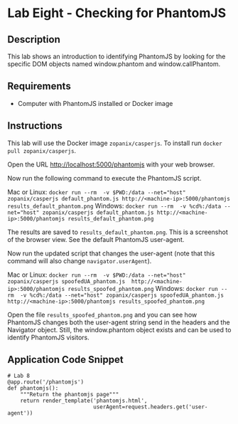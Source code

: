 # Lab Eight - Checking for PhantomJS

## Description
This lab shows an introduction to identifying PhantomJS by looking for the specific DOM objects named window.phantom and window.callPhantom.

## Requirements
* Computer with PhantomJS installed or Docker image

## Instructions
This lab will use the Docker image `zopanix/casperjs`. To install run `docker pull zopanix/casperjs`. 

Open the URL [http://localhost:5000/phantomjs](http://localhost:5000/phantomjs) with your web browser. 

Now run the following command to execute the PhantomJS script. 

Mac or Linux:
```docker run --rm  -v $PWD:/data --net="host" zopanix/casperjs default_phantom.js http://<machine-ip>:5000/phantomjs results_default_phantom.png```
Windows:
```docker run --rm  -v %cd%:/data --net="host" zopanix/casperjs default_phantom.js http://<machine-ip>:5000/phantomjs results_default_phantom.png```

The results are saved to `results_default_phantom.png`. 
This is a screenshot of the browser view. See the default PhantomJS user-agent.

Now run the updated script that changes the user-agent (note that this command will also change `navigator.userAgent`).

Mac or Linux:
```docker run --rm  -v $PWD:/data --net="host" zopanix/casperjs spoofedUA_phantom.js  http://<machine-ip>:5000/phantomjs results_spoofed_phantom.png```
Windows:
```docker run --rm  -v %cd%:/data --net="host" zopanix/casperjs spoofedUA_phantom.js  http://<machine-ip>:5000/phantomjs results_spoofed_phantom.png```

Open the file `results_spoofed_phantom.png` and you can see how PhantomJS changes both the user-agent string send in the headers and the Navigator object. Still, the window.phantom object exists and can be used to identify PhantomJS visitors.

## Application Code Snippet
```
# Lab 8
@app.route('/phantomjs')
def phantomjs():
    """Return the phantomjs page"""
    return render_template('phantomjs.html',
                           userAgent=request.headers.get('user-agent'))

```
